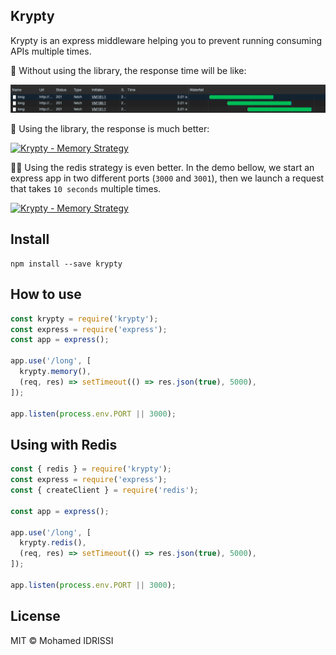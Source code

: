 Krypty
---

Krypty is an express middleware helping you to prevent running consuming APIs multiple times.

:snail: Without using the library, the response time will be like:

![Without krypty](https://raw.githubusercontent.com/midrissi/krypty/master/screenshots/without-krypty.png)

:rocket: Using the library, the response is much better:

[![Krypty - Memory Strategy](https://img.youtube.com/vi/huUO9Qkyz9k/0.jpg)](https://www.youtube.com/watch?v=huUO9Qkyz9k)

:rocket::rocket: Using the redis strategy is even better. In the demo bellow, we start an express app in two different ports (`3000` and `3001`), then we launch a request that takes `10 seconds` multiple times.

[![Krypty - Memory Strategy](https://img.youtube.com/vi/pQUDQ3_LUUg/0.jpg)](https://www.youtube.com/watch?v=pQUDQ3_LUUg)

## Install

```shell
npm install --save krypty
```

## How to use

```javascript
const krypty = require('krypty');
const express = require('express');
const app = express();

app.use('/long', [
  krypty.memory(),
  (req, res) => setTimeout(() => res.json(true), 5000),
]);

app.listen(process.env.PORT || 3000);
```

## Using with Redis

```javascript
const { redis } = require('krypty');
const express = require('express');
const { createClient } = require('redis');

const app = express();

app.use('/long', [
  krypty.redis(),
  (req, res) => setTimeout(() => res.json(true), 5000),
]);

app.listen(process.env.PORT || 3000);
```

## License

MIT © Mohamed IDRISSI
